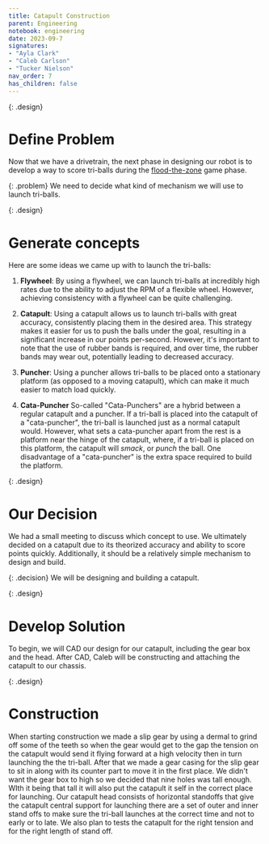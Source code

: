```yaml
---
title: Catapult Construction  
parent: Engineering
notebook: engineering
date: 2023-09-7
signatures:
- "Ayla Clark"
- "Caleb Carlson"
- "Tucker Nielson"
nav_order: 7
has_children: false
---
```


{: .design}
# Define Problem

Now that we have a drivetrain, the next phase in designing our robot is to develop a way to score tri-balls during the [flood-the-zone](/docs/game_analysis/2023-05-17-CriticalGameMoments.html#:~:text=consider%20them%20significant.-,Flood%20the%20zone%3A,-%E2%80%9CFlooding%20the%20zone) game phase.

{: .problem}
We need to decide what kind of mechanism we will use to launch tri-balls.

{: .design}
# Generate concepts 
Here are some ideas we came up with to launch the tri-balls:

1. **Flywheel**: By using a flywheel, we can launch tri-balls at incredibly high rates due to the ability to adjust the RPM of a flexible wheel. However, achieving consistency with a flywheel can be quite challenging.

2. **Catapult**: Using a catapult allows us to launch tri-balls with great accuracy, consistently placing them in the desired area. This strategy makes it easier for us to push the balls under the goal, resulting in a significant increase in our points per-second. However, it's important to note that the use of rubber bands is required, and over time, the rubber bands may wear out, potentially leading to decreased accuracy.

3. **Puncher**: Using a puncher allows tri-balls to be placed onto a stationary platform (as opposed to a moving catapult), which can make it much easier to match load quickly.

4. **Cata-Puncher** So-called "Cata-Punchers" are a hybrid between a regular catapult and a puncher. If a tri-ball is placed into the catapult of a "cata-puncher", the tri-ball is launched just as a normal catapult would. However, what sets a cata-puncher apart from the rest is a platform near the hinge of the catapult, where, if a tri-ball is placed on this platform, the catapult will *smack*, or *punch* the ball. One disadvantage of a "cata-puncher" is the extra space required to build the platform.

{: .design}
# Our Decision

We had a small meeting to discuss which concept to use. We ultimately decided on a catapult due to its theorized accuracy and ability to score points quickly. Additionally, it should be a relatively simple mechanism to design and build.

{: .decision}
We will be designing and building a catapult.

{: .design}
# Develop Solution

To begin, we will CAD our design for our catapult, including the gear box and the head. After CAD, Caleb will be constructing and attaching the catapult to our chassis. 

{: .design}
# Construction 

When starting construction we made a slip gear by using a dermal to grind off some of the teeth so when the gear would get to the gap the tension on the catapult would send it flying forward at a high velocity then in turn launching the the tri-ball. After that we made a gear casing for the slip gear to sit in along with its counter part to move it in the first place. We didn't want the gear box to high so we decided that nine holes was tall enough. WIth it being that tall it will also put the catapult it self in the correct place for launching.  Our catapult head consists of horizontal standoffs that give the catapult central support for launching there are a set of outer and inner stand offs to make sure the tri-ball launches at the correct time and not to early or to late. We also plan to tests the catapult for the right tension and for the right length of stand off.